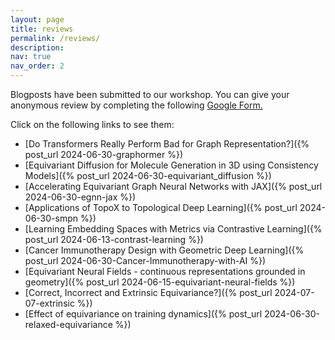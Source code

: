 ```yaml
---
layout: page
title: reviews
permalink: /reviews/
description:
nav: true
nav_order: 2
---
```


Blogposts have been submitted to our workshop. 
You can give your anonymous review by completing the following [Google Form.](https://forms.gle/Y69471ZL98JYY59LA)


Click on the following links to see them: 

* [Do Transformers Really Perform Bad for Graph Representation?]({% post_url 2024-06-30-graphormer %})
* [Equivariant Diffusion for Molecule Generation in 3D using Consistency Models]({% post_url 2024-06-30-equivariant_diffusion %})
* [Accelerating Equivariant Graph Neural Networks with JAX]({% post_url 2024-06-30-egnn-jax %})
* [Applications of TopoX to Topological Deep Learning]({% post_url 2024-06-30-smpn %})
* [Learning Embedding Spaces with Metrics via Contrastive Learning]({% post_url 2024-06-13-contrast-learning %})
* [Cancer Immunotherapy Design with Geometric Deep Learning]({% post_url 2024-06-30-Cancer-Immunotherapy-with-AI %})
* [Equivariant Neural Fields - continuous representations grounded in geometry]({% post_url 2024-06-15-equivariant-neural-fields %})
* [Correct, Incorrect and Extrinsic Equivariance?]({% post_url 2024-07-07-extrinsic %})
* [Effect of equivariance on training dynamics]({% post_url 2024-06-30-relaxed-equivariance %})
